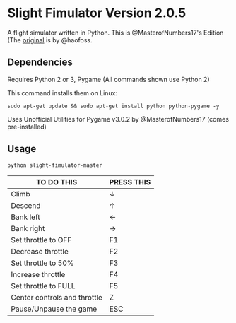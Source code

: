 # Slight Fimulator Version 2.0.5
A flight simulator written in Python.
This is @MasterofNumbers17's Edition (The [original](https://github.com/haofoss/slight-fimulator) is by @haofoss.

## Dependencies
Requires Python 2 or 3, Pygame (All commands shown use Python 2)

This command installs them on Linux:

`sudo apt-get update && sudo apt-get install python python-pygame -y`

Uses Unofficial Utilities for Pygame v3.0.2 by @MasterofNumbers17 (comes pre-installed)

## Usage

`python slight-fimulator-master`

| TO DO THIS                   | PRESS THIS     |
|------------------------------|----------------|
| Climb                        | ↓              |
| Descend                      | ↑              |
| Bank left                    | ←              |
| Bank right                   | →              |
| Set throttle to OFF          | F1             |
| Decrease throttle            | F2             |
| Set throttle to 50%          | F3             |
| Increase throttle            | F4             |
| Set throttle to FULL         | F5             |
| Center controls and throttle | Z              |
| Pause/Unpause the game       | ESC            |
